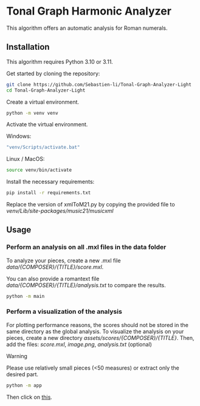 # Tonal Graph Harmonic Analyzer

This algorithm offers an automatic analysis for Roman numerals.

## Installation
This algorithm requires Python 3.10 or 3.11.

Get started by cloning the repository:
```bash
git clone https://github.com/Sebastien-li/Tonal-Graph-Analyzer-Light
cd Tonal-Graph-Analyzer-Light
```

Create a virtual environment.
```bash
python -m venv venv
```
Activate the virtual environment.

Windows:
```bash
"venv/Scripts/activate.bat"
```
Linux / MacOS:
```bash
source venv/bin/activate
```
Install the necessary requirements:
```bash
pip install -r requirements.txt
```
Replace the version of xmlToM21.py by copying the provided file to *venv/Lib/site-packages/music21/musicxml*

## Usage
### Perform an analysis on all .mxl files in the data folder

To analyze your pieces, create a new .mxl file *data/{COMPOSER}/{TITLE}/score.mxl*.

You can also provide a romantext file *data/{COMPOSER}/{TITLE}/analysis.txt* to compare the results.

```bash
python -m main
```

### Perform a visualization of the analysis

For plotting performance reasons, the scores should not be stored in the same directory as the global analysis. To visualize the analysis on your pieces, create a new directory *assets/scores/{COMPOSER}/{TITLE}*. Then, add the files: *score.mxl*, *image.png*, *analysis.txt* (optional)

> [!WARNING]
> Please use relatively small pieces (<50 measures) or extract only the desired part.
```bash
python -m app
```
Then click on [this](http://127.0.0.1:8050/).
